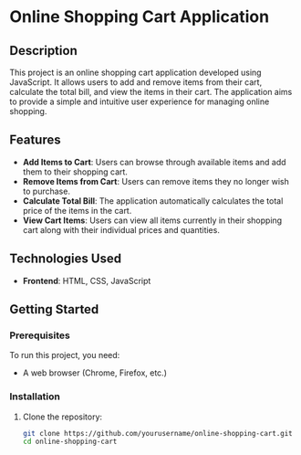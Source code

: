# Online Shopping Cart Application

## Description
This project is an online shopping cart application developed using JavaScript. It allows users to add and remove items from their cart, calculate the total bill, and view the items in their cart. The application aims to provide a simple and intuitive user experience for managing online shopping.

## Features
- **Add Items to Cart**: Users can browse through available items and add them to their shopping cart.
- **Remove Items from Cart**: Users can remove items they no longer wish to purchase.
- **Calculate Total Bill**: The application automatically calculates the total price of the items in the cart.
- **View Cart Items**: Users can view all items currently in their shopping cart along with their individual prices and quantities.

## Technologies Used
- **Frontend**: HTML, CSS, JavaScript

## Getting Started

### Prerequisites
To run this project, you need:
- A web browser (Chrome, Firefox, etc.)

### Installation
1. Clone the repository:
   ```bash
   git clone https://github.com/yourusername/online-shopping-cart.git
   cd online-shopping-cart
